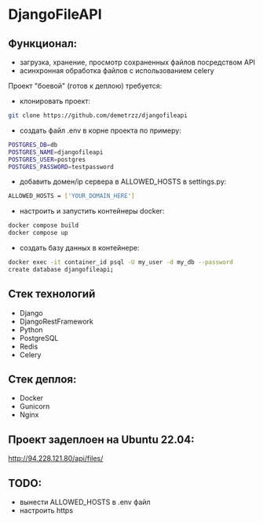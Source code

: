 # DjangoFileAPI

## Функционал:

- загрузка, хранение, просмотр сохраненных файлов посредством API
- асинхронная обработка файлов с использованием celery

Проект "боевой" (готов к деплою) требуется:
- клонировать проект:
```sh
git clone https://github.com/demetrzz/djangofileapi
```
- создать файл .env в корне проекта по примеру:
```sh
POSTGRES_DB=db
POSTGRES_NAME=djangofileapi
POSTGRES_USER=postgres
POSTGRES_PASSWORD=testpassword
```
- добавить домен/ip сервера в ALLOWED_HOSTS в settings.py:
```sh
ALLOWED_HOSTS = ['YOUR_DOMAIN_HERE']
```
- настроить и запустить контейнеры docker:
```sh
docker compose build
docker compose up
```
- создать базу данных в контейнере:
```sh
docker exec -it container_id psql -U my_user -d my_db --password
create database djangofileapi;
```

## Стек технологий

- Django
- DjangoRestFramework
- Python
- PostgreSQL
- Redis
- Celery

## Стек деплоя:

- Docker
- Gunicorn
- Nginx

## Проект задеплоен на Ubuntu 22.04:
http://94.228.121.80/api/files/

## TODO:
- вынести ALLOWED_HOSTS в .env файл
- настроить https